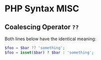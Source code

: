 # PHP Syntax MISC

## Coalescing Operator `??`

Both lines below have the identical meaning:

```php
$foo = $bar ?? 'something';
$foo = isset($bar) ? $bar : 'something';
```